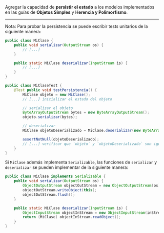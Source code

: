Agregar la capacidad de **persistir el estado** a los modelos implementados en las guías de **Objetos Simples** y **Herencia y Polimorfismo**.

---

Nota: Para probar la persistencia se puede escribir tests unitarios de la
siguiente manera:

```java
public class MiClase {
    public void serializar(OutputStream os) {
        // [...]
    }

    public static MiClase deserializar(InputStream is) {
        // [...]
    }
}

public class MiClaseTest {
    @Test public void testPersistencia() {
        MiClase objeto = new MiClase();
        // [...] inicializar el estado del objeto

        // serializar el objeto
        ByteArrayOutputStream bytes = new ByteArrayOutputStream();
        objeto.serializar(bytes);

        // deserializar
        MiClase objetoDeserializado = MiClase.deserializar(new ByteArrayInputStream(bytes.toByteArray()));

        assertNotNull(objetoDeserializado);
        // [...] verificar que `objeto` y `objetoDeserializado` son iguales
    }
}
```

Si `MiClase` además implementa `Serializable`, las funciones de `serializar` y
`deserializar` se pueden implementar de la siguiente manera:

```java
public class MiClase implements Serializable {
    public void serializar(OutputStream os) {
        ObjectOutputStream objectOutStream = new ObjectOutputStream(os);
        objectOutStream.writeObject(this);
        objectOutStream.flush();
    }

    public static MiClase deserializar(InputStream is) {
        ObjectInputStream objectInStream = new ObjectInputStream(inStream);
        return (MiClase) objectInStream.readObject();
    }
}
```
